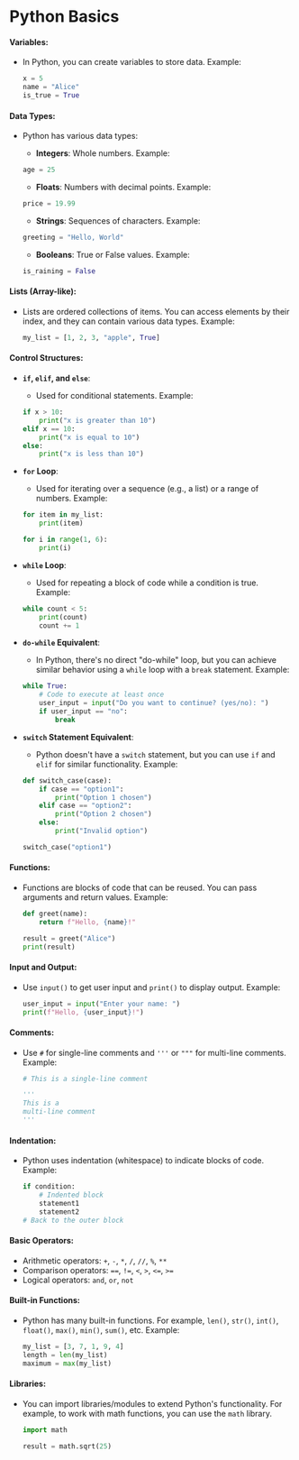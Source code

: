 # Python Basics

#### Variables:
- In Python, you can create variables to store data. Example:
    ```python
    x = 5
    name = "Alice"
    is_true = True
    ```

#### Data Types:
- Python has various data types:

    - **Integers**: Whole numbers. Example:
    ```python
    age = 25
    ```

    - **Floats**: Numbers with decimal points. Example:
    ```python
    price = 19.99
    ```

    - **Strings**: Sequences of characters. Example:
    ```python
    greeting = "Hello, World"
    ```

    - **Booleans**: True or False values. Example:
    ```python
    is_raining = False
    ```

#### Lists (Array-like):
- Lists are ordered collections of items. You can access elements by their index, and they can contain various data types. Example:
    ```python
    my_list = [1, 2, 3, "apple", True]
    ```

#### Control Structures:
- **`if`, `elif`, and `else`**:
    - Used for conditional statements. Example:
    ```python
    if x > 10:
        print("x is greater than 10")
    elif x == 10:
        print("x is equal to 10")
    else:
        print("x is less than 10")
    ```

- **`for` Loop**:
    - Used for iterating over a sequence (e.g., a list) or a range of numbers. Example:
    ```python
    for item in my_list:
        print(item)

    for i in range(1, 6):
        print(i)
    ```

- **`while` Loop**:
    - Used for repeating a block of code while a condition is true. Example:
    ```python
    while count < 5:
        print(count)
        count += 1
    ```

- **`do-while` Equivalent**:
    - In Python, there's no direct "do-while" loop, but you can achieve similar behavior using a `while` loop with a `break` statement. Example:
    ```python
    while True:
        # Code to execute at least once
        user_input = input("Do you want to continue? (yes/no): ")
        if user_input == "no":
            break
    ```

- **`switch` Statement Equivalent**:
    - Python doesn't have a `switch` statement, but you can use `if` and `elif` for similar functionality. Example:
    ```python
    def switch_case(case):
        if case == "option1":
            print("Option 1 chosen")
        elif case == "option2":
            print("Option 2 chosen")
        else:
            print("Invalid option")

    switch_case("option1")
    ```


#### Functions:
- Functions are blocks of code that can be reused. You can pass arguments and return values. Example:
    ```python
    def greet(name):
        return f"Hello, {name}!"

    result = greet("Alice")
    print(result)
    ```

#### Input and Output:
- Use `input()` to get user input and `print()` to display output. Example:
    ```python
    user_input = input("Enter your name: ")
    print(f"Hello, {user_input}!")
    ```

#### Comments:
- Use `#` for single-line comments and `'''` or `"""` for multi-line comments. Example:
    ```python
    # This is a single-line comment

    '''
    This is a
    multi-line comment
    '''
    ```

#### Indentation:
- Python uses indentation (whitespace) to indicate blocks of code. Example:
    ```python
    if condition:
        # Indented block
        statement1
        statement2
    # Back to the outer block
    ```

#### Basic Operators:
- Arithmetic operators: `+`, `-`, `*`, `/`, `//`, `%`, `**`
- Comparison operators: `==`, `!=`, `<`, `>`, `<=`, `>=`
- Logical operators: `and`, `or`, `not`

#### Built-in Functions:
- Python has many built-in functions. For example, `len()`, `str()`, `int()`, `float()`, `max()`, `min()`, `sum()`, etc. Example:
    ```python
    my_list = [3, 7, 1, 9, 4]
    length = len(my_list)
    maximum = max(my_list)
    ```

#### Libraries:
- You can import libraries/modules to extend Python's functionality. For example, to work with math functions, you can use the `math` library.
    ```python
    import math

    result = math.sqrt(25)
    ```
